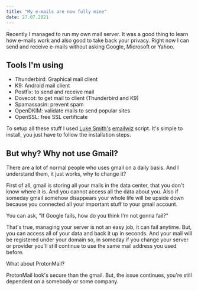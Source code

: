 ```yaml
---
title: "My e-mails are now fully mine"
date: 27.07.2021
---
```


Recently I managed to run my own mail server. It was a good thing to learn how e-mails work and also good to take back your privacy. Right now I can send and receive e-mails without asking Google, Microsoft or Yahoo.

## Tools I'm using
- Thunderbird: Graphical mail client
- K9: Android mail client
- Postfix: to send and receive mail
- Dovecot: to get mail to client (Thunderbird and K9)
- Spamassasin: prevent spam
- OpenDKIM: validate mails to send popular sites
- OpenSSL: free SSL certificate

To setup all these stuff I used [Luke Smith's](https://lukesmith.xyz/) [emailwiz](https://github.com/LukeSmithxyz/emailwiz) script. It's simple to install, you just have to follow the installation steps.

## But why? Why not use Gmail?

There are a lot of normal people who uses gmail on a daily basis. And I understand them, it just works, why to change it?

First of all, gmail is storing all your mails in the data center, that you don't know where it is. And you cannot access all the data about you. Also if someday gmail somehow disappears your whole life will be upside down because you connected all your important stuff to your gmail account.

You can ask, "If Google fails, how do you think I'm not gonna fail?"

That's true, managing your server is not an easy job, it can fail anytime. But, you can access all of your data and back it up in seconds. And your mail will be registered under your domain so, in someday if you change your server or provider you'll still continue to use the same mail address you used before.

What about ProtonMail?

ProtonMail look's secure than the gmail. But, the issue continues, you're still dependent on a somebody or some company.
